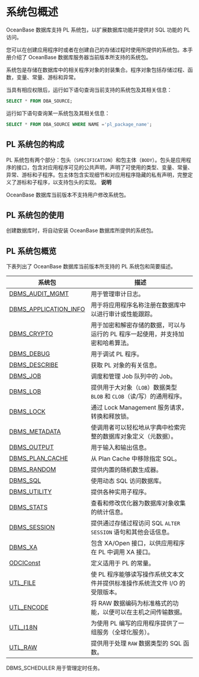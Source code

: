 系统包概述 
==========================

OceanBase 数据库支持 PL 系统包，以扩展数据库功能并提供对 SQL 功能的 PL 访问。

您可以在创建应用程序时或者在创建自己的存储过程时使用所提供的系统包。本手册介绍了 OceanBase 数据库服务器当前版本所支持的系统包。

系统包是存储在数据库中的相关程序对象的封装集合。程序对象包括存储过程、函数，变量、常量、游标和异常。

当具有相应权限后，运行如下语句查询当前支持的系统包及其相关信息：

```sql
SELECT * FROM DBA_SOURCE;
```



运行如下语句查询某一系统包及其相关信息：

```sql
SELECT * FROM DBA_SOURCE WHERE NAME ='pl_package_name';
```



PL 系统包的构成 
------------------

PL 系统包有两个部分：包头（`SPECIFICATION`）和包主体（`BODY`）。包头是应用程序的接口，包含对应用程序可见的公共声明，声明了可使用的类型、变量、常量、异常、游标和子程序。包主体包含实现细节和对应用程序隐藏的私有声明，完整定义了游标和子程序，以支持包头的实现。 
**说明**



OceanBase 数据库当前版本不支持用户修改系统包。

PL 系统包的使用 
------------------

创建数据库时，将自动安装 OceanBase 数据库所提供的系统包。 

PL 系统包概览 
-----------------------------

下表列出了 OceanBase 数据库当前版本所支持的 PL 系统包和简要描述。


|                                 系统包                                  |                      描述                       |
|----------------------------------------------------------------------|-----------------------------------------------|
| [DBMS_AUDIT_MGMT](2.DBMS_AUDIT_MGMT/1.dbms_audit_mgmt-overview.md)       | 用于管理审计日志。                                     |
| [DBMS_APPLICATION_INFO](t2194835.md#topic-2194835) | 用于将应用程序名称注册在数据库中以进行审计或性能跟踪。                   |
| [DBMS_CRYPTO](4.DBMS_CRYPTO/1.dbms_crypto-overview.md)           | 用于加密和解密存储的数据，可以与运行的 PL 程序一起使用，并支持加密和哈希算法。     |
| [DBMS_DEBUG](5.DBMS_DEBUG/1.dbms_debug-overview.md)            | 用于调试 PL 程序。                                   |
| [DBMS_DESCRIBE](6.DBMS_DESCRIBE/1.dbms_describe-overview.md)         | 获取 PL 对象的有关信息。                                |
| [DBMS_JOB](7.DBMS_JOB/1.dbms_job-overview.md)              | 调度和管理 Job 队列中的 Job。                           |
| [DBMS_LOB](8.DBMS_LOB/1.dbms_lob-overview.md)              | 提供用于大对象（`LOB`）数据类型 `BLOB` 和 `CLOB`（读/写）的通用程序。 |
| [DBMS_LOCK](9.DBMS_LOCK/1.dbms_lock-overview.md)             | 通过 Lock Management 服务请求，转换和释放锁。               |
| [DBMS_METADATA](10.DBMS_METADATA-1/1.dbms_metadata-overview-1.md)         | 使调用者可以轻松地从字典中检索完整的数据库对象定义（元数据）。               |
| [DBMS_OUTPUT](11.DBMS_OUTPUT/1.dbms_output-overview.md)           | 用于输入和输出信息。                                    |
| [DBMS_PLAN_CACHE](12.DBMS_PLAN_CACHE/1.dbms_plan_cache-overview.md)       | 从 Plan Cache 中移除指定 SQL。                       |
| [DBMS_RANDOM](13.DBMS_RANDOM/1.dbms_random-overview.md)           | 提供内置的随机数生成器。                                  |
| [DBMS_SQL](16.DBMS_SQL/1.dbms_sql-overview-1.md)              | 使用动态 SQL 访问数据库。                               |
| [DBMS_UTILITY](18.DBMS_UTILITY/1.dbms_utility-overview.md)          | 提供各种实用子程序。                                    |
| [DBMS_STATS](17.DBMS_STATS/1.dbms_stats-overview.md)            | 查看和修改优化器为数据库对象收集的统计信息。                        |
| [DBMS_SESSION](t2195309.md#main-2195309)           | 提供通过存储过程访问 SQL `ALTER SESSION` 语句和其他会话信息。     |
| [DBMS_XA](19.DBMS_XA/1.dbms_xa-overview-1.md)               | 包含 XA/Open 接口，以供应用程序在 PL 中调用 XA 接口。           |
| [ODCIConst](22.ODCICONST/1.odciconst-overview.md)             | 定义适用于 PL 的常量。                                 |
| [UTL_FILE](23.UTL_FILE/1.utl_file-overview.md)              | 使 PL 程序能够读写操作系统文本文件并提供标准操作系统流文件 I/O 的受限版本。    |
| [UTL_ENCODE](24.UTL_ENCODE/1.utl_encode-overview.md)            | 将 RAW 数据编码为标准格式的功能，以便可以在主机之间传输数据。             |
| [UTL_I18N](25.UTL_I18N/1.utl_i18n-overview.md)              | 为使用 PL 编写的应用程序提供了一组服务（全球化服务）。                 |
| [UTL_RAW](26.UTL_RAW/1.utl_raw-overview.md)               | 提供用于处理 `RAW` 数据类型的 SQL 函数。                    |



DBMS_SCHEDULER 用于管理定时任务。
